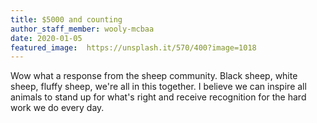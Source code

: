 ```yaml
---
title: $5000 and counting
author_staff_member: wooly-mcbaa
date: 2020-01-05
featured_image:  https://unsplash.it/570/400?image=1018
---
```

Wow what a response from the sheep community. Black sheep, white sheep, fluffy sheep, we're all in this together. I believe we can inspire all animals to stand up for what's right and receive recognition for the hard work we do every day.
